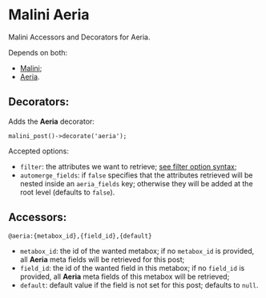 # Malini Aeria

Malini Accessors and Decorators for Aeria.

Depends on both:
* [Malini](https://github.com/caffeinalab/malini);
* [Aeria](https://github.com/caffeinalab/aeria).

## Decorators:

Adds the **Aeria** decorator:

```
malini_post()->decorate('aeria');
```

Accepted options:
- `filter`: the attributes we want to retrieve; [see filter option syntax](other/filter-option-syntax);
- `automerge_fields`: if `false` specifies that the attributes retrieved will be nested inside an `aeria_fields` key; otherwise they will be added at the root level (defaults to `false`).

## Accessors:

`@aeria:{metabox_id},{field_id},{default}`

- `metabox_id`: the id of the wanted metabox; if no `metabox_id` is provided, all **Aeria** meta fields will be retrieved for this post;
- `field_id`: the id of the wanted field in this metabox; if no `field_id` is provided, all **Aeria** meta fields of this metabox will be retrieved;
- `default`: default value if the field is not set for this post; defaults to `null`.